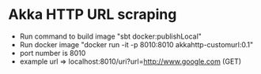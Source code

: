 # Akka HTTP URL scraping

- Run command to build image "sbt docker:publishLocal"
- Run docker image "docker run -it -p 8010:8010 akkahttp-customurl:0.1"
- port number is 8010
- example url => localhost:8010/uri?url=http://www.google.com (GET)
